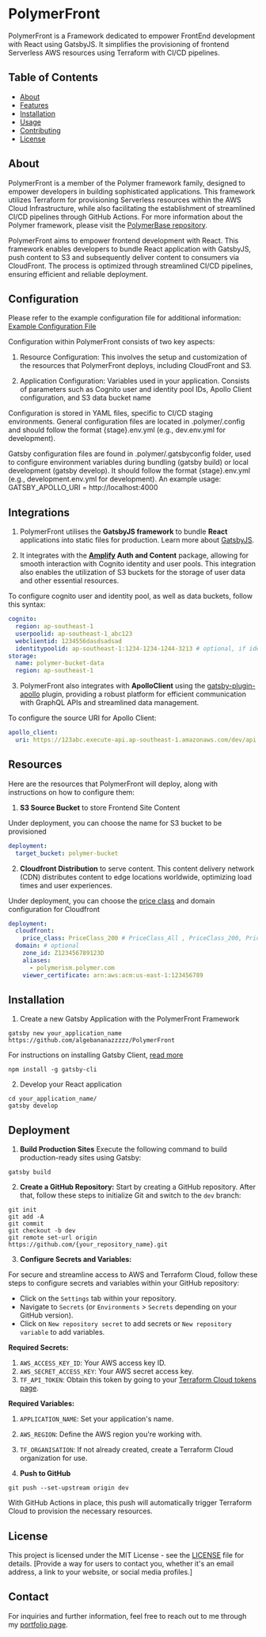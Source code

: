 # PolymerFront

PolymerFront is a Framework dedicated to empower FrontEnd development with React using GatsbyJS. It simplifies the provisioning of frontend Serverless AWS resources using Terraform with CI/CD pipelines.

## Table of Contents

- [About](#about)
- [Features](#features)
- [Installation](#installation)
- [Usage](#usage)
- [Contributing](#contributing)
- [License](#license)

## About

PolymerFront is a member of the Polymer framework family, designed to empower developers in building sophisticated applications. This framework utilizes Terraform for provisioning Serverless resources within the AWS Cloud Infrastructure, while also facilitating the establishment of streamlined CI/CD pipelines through GitHub Actions. For more information about the Polymer framework, please visit the [PolymerBase repository](https://github.com/algebananazzzzz/PolymerBase).


PolymerFront aims to empower frontend development with React. This framework enables developers to bundle React application with GatsbyJS, push content to S3 and subsequently deliver content to consumers via CloudFront. The process is optimized through streamlined CI/CD pipelines, ensuring efficient and reliable deployment.

## Configuration

Please refer to the example configuration file for additional information:
[Example Configuration File](.polymer/.config/example.{stage}.env.yml)


Configuration within PolymerFront consists of two key aspects:

1. Resource Configuration: This involves the setup and customization of the resources that PolymerFront deploys, including CloudFront and S3.

2. Application Configuration: Variables used in your application. Consists of parameters such as Cognito user and identity pool IDs, Apollo Client configuration, and S3 data bucket name



Configuration is stored in YAML files, specific to CI/CD staging environments. General configuration files are located in .polymer/.config and should follow the format {stage}.env.yml (e.g., dev.env.yml for development).

Gatsby configuration files are found in .polymer/.gatsbyconfig folder, used to configure environment variables during bundling (gatsby build) or local development (gatsby develop). It should follow the format {stage}.env.yml (e.g., development.env.yml for development). An example usage: GATSBY_APOLLO_URI = http://localhost:4000

## Integrations

1. PolymerFront utilises the **GatsbyJS framework** to bundle **React** applications into static files for production. Learn more about [GatsbyJS](https://www.gatsbyjs.com). 

2. It integrates with the **[Amplify](https://docs.amplify.aws/lib/q/platform/js/) Auth and Content** package, allowing for smooth interaction with Cognito identity and user pools. This integration also enables the utilization of S3 buckets for the storage of user data and other essential resources. 


To configure cognito user and identity pool, as well as data buckets, follow this syntax:
```yaml
cognito:
  region: ap-southeast-1
  userpoolid: ap-southeast-1_abc123
  webclientid: 1234556dasdsadsad
  identitypoolid: ap-southeast-1:1234-1234-1244-3213 # optional, if identity pool not required
storage:
  name: polymer-bucket-data
  region: ap-southeast-1
```


3. PolymerFront also integrates with **ApolloClient** using the [gatsby-plugin-apollo](https://www.gatsbyjs.com/plugins/gatsby-plugin-apollo) plugin, providing a robust platform for efficient communication with GraphQL APIs and streamlined data management.

To configure the source URI for Apollo Client:
```yaml
apollo_client:
  uri: https://123abc.execute-api.ap-southeast-1.amazonaws.com/dev/api
```

## Resources

Here are the resources that PolymerFront will deploy, along with instructions on how to configure them:

1. **S3 Source Bucket** to store Frontend Site Content

Under deployment, you can choose the name for S3 bucket to be provisioned
```yaml
deployment:
  target_bucket: polymer-bucket
```

2. **Cloudfront Distribution** to serve content. This content delivery network (CDN) distributes content to edge locations worldwide, optimizing load times and user experiences.

Under deployment, you can choose the [price class](https://docs.aws.amazon.com/AmazonCloudFront/latest/DeveloperGuide/PriceClass.html) and domain configuration for Cloudfront
```yaml
deployment:
  cloudfront:
    price_class: PriceClass_200 # PriceClass_All , PriceClass_200, PriceClass_100
  domain: # optional
    zone_id: Z123456789123D
    aliases:
      - polymerism.polymer.com
    viewer_certificate: arn:aws:acm:us-east-1:123456789
```

## Installation

1. Create a new Gatsby Application with the PolymerFront Framework
```shell
gatsby new your_application_name https://github.com/algebananazzzzz/PolymerFront
```

For instructions on installing Gatsby Client, [read more](https://www.gatsbyjs.com/docs/tutorial/getting-started/part-0/)
```shell
npm install -g gatsby-cli
```


2. Develop your React application
```shell
cd your_application_name/
gatsby develop
```

## Deployment

1. **Build Production Sites**
Execute the following command to build production-ready sites using Gatsby:
```shell
gatsby build
```

2. **Create a GitHub Repository:**
Start by creating a GitHub repository. After that, follow these steps to initialize Git and switch to the `dev` branch:
```
git init
git add -A
git commit
git checkout -b dev
git remote set-url origin https://github.com/{your_repository_name}.git
```

3. **Configure Secrets and Variables:**

For secure and streamline access to AWS and Terraform Cloud, follow these steps to configure secrets and variables within your GitHub repository:

- Click on the `Settings` tab within your repository.
- Navigate to `Secrets` (or `Environments` > `Secrets` depending on your GitHub version).
- Click on `New repository secret` to add secrets or `New repository variable` to add variables.

**Required Secrets:**

1. `AWS_ACCESS_KEY_ID`: Your AWS access key ID.
2. `AWS_SECRET_ACCESS_KEY`: Your AWS secret access key.
3. `TF_API_TOKEN`: Obtain this token by going to your [Terraform Cloud tokens page](https://app.terraform.io/app/settings/tokens).

**Required Variables:**

1. `APPLICATION_NAME`: Set your application's name.
2. `AWS_REGION`: Define the AWS region you're working with.
3. `TF_ORGANISATION`: If not already created, create a Terraform Cloud organization for use.

4. **Push to GitHub**
```shell
git push --set-upstream origin dev
```

With GitHub Actions in place, this push will automatically trigger Terraform Cloud to provision the necessary resources.


## License

This project is licensed under the MIT License - see the [LICENSE](LICENSE) file for details.
[Provide a way for users to contact you, whether it's an email address, a link to your website, or social media profiles.]


## Contact

For inquiries and further information, feel free to reach out to me through my [portfolio page](https://www.algebananazzzzz.com).
